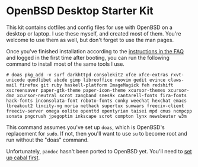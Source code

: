 # OpenBSD Desktop Starter Kit

This kit contains dotfiles and config files for use with OpenBSD on a desktop or laptop. I use these myself, and created most of them. You're welcome to use them as well, but don't forget to use the man pages.

Once you've finished installation according to the [instructions in the FAQ]() and logged in the first time after booting, you can run the following command to install most of the same tools I use.

~~~
# doas pkg_add -v surf darkhttpd consolekit2 xfce xfce-extras rxvt-unicode quodlibet abcde gimp libreoffice neovim gedit evince claws-mail firefox git ruby haskell-platform ImageMagick feh redshift xscreensaver paper-gtk-theme paper-icon-theme xcursor-themes xcursor-dmz xcursor-neutral scrot zangband snes9x cantarell-fonts fira-fonts hack-fonts inconsolata-font roboto-fonts conky weechat hexchat emacs lbreakout2 lincity-ng moria nethack supertux sumwars freeciv-client freeciv-server omega oolite openttd opentyrian taisei mpd cmus ncmpcpp sonata pngcrush jpegoptim inkscape scrot compton lynx newsbeuter w3m
~~~

This command assumes you've set up ```doas```, which is OpenBSD's replacement for ```sudo```. If not, then you'll want to use ```su``` to become root and run without the "doas" command.

Unfortunately, ```pandoc``` hasn't been ported to OpenBSD yet. You'll need to [set up cabal first](https://deftly.net/posts/2017-10-12-using-cabal-on-openbsd.html).

